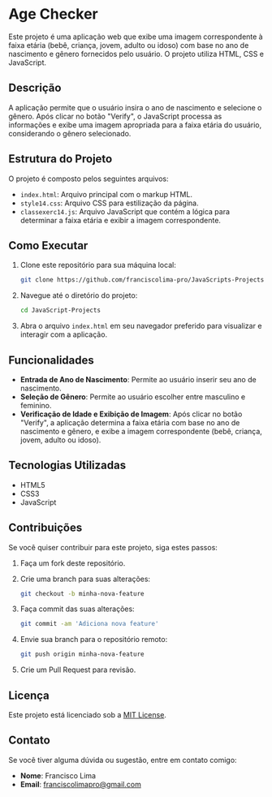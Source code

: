# Age Checker

Este projeto é uma aplicação web que exibe uma imagem correspondente à faixa etária (bebê, criança, jovem, adulto ou idoso) com base no ano de nascimento e gênero fornecidos pelo usuário. O projeto utiliza HTML, CSS e JavaScript.

## Descrição

A aplicação permite que o usuário insira o ano de nascimento e selecione o gênero. Após clicar no botão "Verify", o JavaScript processa as informações e exibe uma imagem apropriada para a faixa etária do usuário, considerando o gênero selecionado.

## Estrutura do Projeto

O projeto é composto pelos seguintes arquivos:

- `index.html`: Arquivo principal com o markup HTML.
- `style14.css`: Arquivo CSS para estilização da página.
- `classexerc14.js`: Arquivo JavaScript que contém a lógica para determinar a faixa etária e exibir a imagem correspondente.

## Como Executar

1. Clone este repositório para sua máquina local:

    ```bash
    git clone https://github.com/franciscolima-pro/JavaScripts-Projects.git
    ```

2. Navegue até o diretório do projeto:

    ```bash
    cd JavaScript-Projects
    ```

3. Abra o arquivo `index.html` em seu navegador preferido para visualizar e interagir com a aplicação.

## Funcionalidades

- **Entrada de Ano de Nascimento**: Permite ao usuário inserir seu ano de nascimento.
- **Seleção de Gênero**: Permite ao usuário escolher entre masculino e feminino.
- **Verificação de Idade e Exibição de Imagem**: Após clicar no botão "Verify", a aplicação determina a faixa etária com base no ano de nascimento e gênero, e exibe a imagem correspondente (bebê, criança, jovem, adulto ou idoso).

## Tecnologias Utilizadas

- HTML5
- CSS3
- JavaScript

## Contribuições

Se você quiser contribuir para este projeto, siga estes passos:

1. Faça um fork deste repositório.
2. Crie uma branch para suas alterações:

    ```bash
    git checkout -b minha-nova-feature
    ```

3. Faça commit das suas alterações:

    ```bash
    git commit -am 'Adiciona nova feature'
    ```

4. Envie sua branch para o repositório remoto:

    ```bash
    git push origin minha-nova-feature
    ```

5. Crie um Pull Request para revisão.

## Licença

Este projeto está licenciado sob a [MIT License](LICENSE).

## Contato

Se você tiver alguma dúvida ou sugestão, entre em contato comigo:

- **Nome**: Francisco Lima
- **Email**: franciscolimapro@gmail.com
